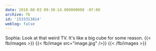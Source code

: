 ```yaml
---
date: 2018-08-03 09:30:14.000000000 -07:00
archive: fb
id: '1533313814'
weblog: false
---
```


Sophia: Look at that weird TV. It's like a big cube for some reason.
{{< fb/images >}}
{{< fb/image src="image.jpg" />}}
{{< /fb/images >}}
